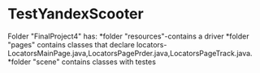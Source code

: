 # TestYandexScooter
Folder "FinalProject4" has:
*folder "resources"-contains a driver
*folder "pages" contains classes that declare locators-LocatorsMainPage.java,LocatorsPagePrder.java,LocatorsPageTrack.java.
*folder "scene" contains classes with testes
